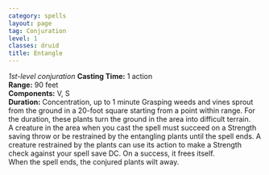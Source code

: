 ```yaml
---
category: spells
layout: page
tag: Conjuration
level: 1
classes: druid
title: Entangle 
---
```

_1st-level conjuration_ 
**Casting Time:** 1 action    
**Range:** 90 feet    
**Components:** V, S    
**Duration:** Concentration, up to 1 minute 
Grasping weeds and vines sprout from the ground in a 20-foot square starting from a point within range. For the duration, these plants turn the ground in the area into difficult terrain.    
A creature in the area when you cast the spell must succeed on a Strength saving throw or be restrained by the entangling plants until the spell ends. A creature restrained by the plants can use its action to make a Strength check against your spell save DC. On a success, it frees itself.    
When the spell ends, the conjured plants wilt away. 

